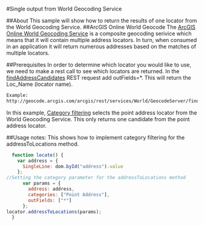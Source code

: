 #Single output from World Geocoding Service

##About
This sample will show how to return the results of one locator from the World Geocoding Service.
##ArcGIS Online World Geocode
The [ArcGIS Online World Geocoding Service](https://developers.arcgis.com/rest/geocode/api-reference/overview-world-geocoding-service.htm) is a composite geocoding serivice which means that it will contain multiple address locators. In turn, when consumed in an application it will return numerous addresses based on the matches of multiple locators.

##Prerequisites
In order to determine which locator you would like to use, we need to make a rest call to see which locators are returned. In the [findAddressCandidates](https://developers.arcgis.com/rest/geocode/api-reference/geocoding-find-address-candidates.htm) REST request add outFields=*. This will return the Loc_Name (locator name).

```html
Example:
http://geocode.arcgis.com/arcgis/rest/services/World/GeocodeServer/findAddressCandidates?SingleLine=380+New+York+Street%2C+Redlands%2C+CA+92373&category=&outFields=*&forStorage=false&f=pjson

```
In this example, [Category filtering](https://developers.arcgis.com/rest/geocode/api-reference/geocoding-category-filtering.htm) selects the point address locator from the World Geocoding Service. This only returns one candidate from the point address locator.

##Usage notes:
This shows how to implement category filtering for the addressToLocations method.

```javascript
  function locate() {
    var address = {
      SingleLine: dom.byId("address").value
    };
//Setting the category parameter for the addressToLocations method
      var params = {
        address: address,
        categories: ["Point Address"],
        outFields: ["*"]
      };
locator.addressToLocations(params);
  }
```
